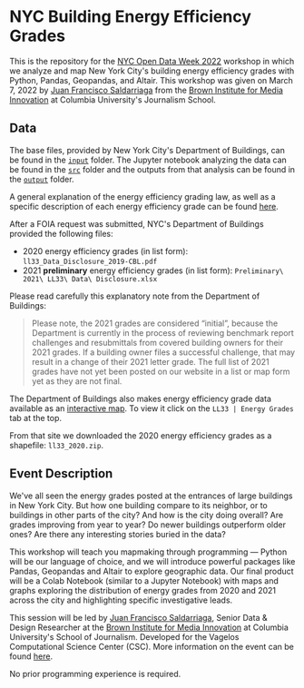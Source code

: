 # NYC Building Energy Efficiency Grades

This is the repository for the [NYC Open Data Week 2022](https://www.open-data.nyc/) workshop in which we analyze and map New York City's building energy efficiency grades with Python, Pandas, Geopandas, and Altair. This workshop was given on March 7, 2022 by [Juan Francisco Saldarriaga](https://brown.columbia.edu/portfolio/juan-francisco-saldarriaga-2/) from the [Brown Institute for Media Innovation](https://brown.columbia.edu/) at Columbia University's Journalism School.

## Data

The base files, provided by New York City's Department of Buildings, can be found in the [`input`](https://github.com/juanfrans/building-energy-grades/tree/main/input) folder. The Jupyter notebook analyzing the data can be found in the [`src`](https://github.com/juanfrans/building-energy-grades/tree/main/src) folder and the outputs from that analysis can be found in the [`output`](https://github.com/juanfrans/building-energy-grades/tree/main/output) folder.

A general explanation of the energy efficiency grading law, as well as a specific description of each energy efficiency grade can be found [here](https://www1.nyc.gov/site/buildings/codes/benchmarking.page).

After a FOIA request was submitted, NYC's Department of Buildings provided the following files:

* 2020 energy efficiency grades (in list form): `ll33_Data_Disclosure_2019-CBL.pdf`
* 2021 **preliminary** energy efficiency grades (in list form): `Preliminary\ 2021\ LL33\ Data\ Disclosure.xlsx`

Please read carefully this explanatory note from the Department of Buildings:

> Please note, the 2021 grades are considered “initial”, because the Department is currently in the process of reviewing benchmark report challenges and resubmittals from covered building owners for their 2021 grades. If a building owner files a successful challenge, that may result in a change of their 2021 letter grade. The full list of 2021 grades have not yet been posted on our website in a list or map form yet as they are not final.

The Department of Buildings also makes energy efficiency grade data available as an [interactive map](https://www1.nyc.gov/assets/sustainablebuildings/html/LL97-n-LL33-map.html). To view it click on the `LL33 | Energy Grades` tab at the top.

From that site we downloaded the 2020 energy efficiency grades as a shapefile: `ll33_2020.zip`.

## Event Description

We've all seen the energy grades posted at the entrances of large buildings in New York City. But how one building compare to its neighbor, or to buildings in other parts of the city? And how is the city doing overall? Are grades improving from year to year? Do newer buildings outperform older ones? Are there any interesting stories buried in the data?

This workshop will teach you mapmaking through programming — Python will be our language of choice, and we will introduce powerful packages like Pandas, Geopandas and Altair to explore geographic data. Our final product will be a Colab Notebook (similar to a Jupyter Notebook) with maps and graphs exploring the distribution of energy grades from 2020 and 2021 across the city and highlighting specific investigative leads.

This session will be led by [Juan Francisco Saldarriaga](https://brown.columbia.edu/portfolio/juan-francisco-saldarriaga-2/), Senior Data & Design Researcher at the [Brown Institute for Media Innovation](https://brown.columbia.edu/) at Columbia University's School of Journalism. Developed for the Vagelos Computational Science Center (CSC). More information on the event can be found [here](https://csc.barnard.edu/events/workshop-visualizing-urban-data-code).

No prior programming experience is required.
